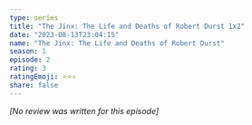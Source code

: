 ```yaml
---
type: series
title: "The Jinx: The Life and Deaths of Robert Durst 1x2"
date: "2023-08-13T23:04:15"
name: "The Jinx: The Life and Deaths of Robert Durst"
season: 1
episode: 2
rating: 3
ratingEmoji: ⭐️⭐️⭐️
share: false
---
```


*[No review was written for this episode]*
